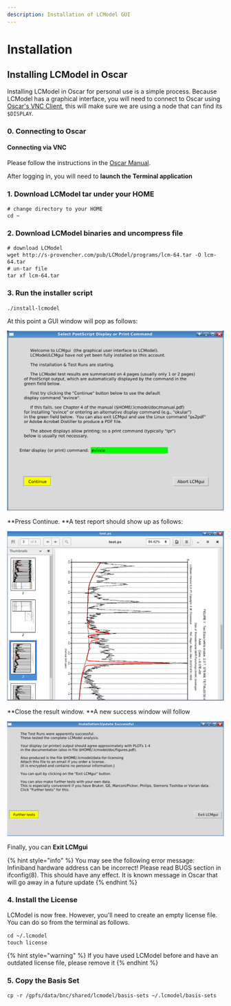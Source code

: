 ```yaml
---
description: Installation of LCModel GUI
---
```


# Installation

## Installing LCModel in Oscar

Installing LCModel in Oscar for personal use is a simple process. Because LCModel has a graphical interface, you will need to connect to Oscar using [Oscar's VNC Client](https://docs.ccv.brown.edu/oscar/connecting-to-oscar/vnc), this will make sure we are using a node that can find its `$DISPLAY`.

### 0. Connecting to Oscar

#### Connecting via VNC

Please follow the instructions in the [Oscar Manual](https://docs.ccv.brown.edu/oscar/connecting-to-oscar/vnc).

After logging in, you will need to **launch the Terminal application**

### 1. Download LCModel tar under your HOME

```
# change directory to your HOME 
cd ~
```

### 2. Download LCModel binaries and uncompress file

```
# download LCModel
wget http://s-provencher.com/pub/LCModel/programs/lcm-64.tar -O lcm-64.tar
# un-tar file
tar xf lcm-64.tar
```

### 3. Run the installer script

```
./install-lcmodel
```

At this point a GUI window will pop as follows:

![LCModel Select PostScript Display or Print Command](<../.gitbook/assets/image (7).png>)

**Press Continue. **A test report should show up as follows:

![LC Model Sample PostScript Result](<../.gitbook/assets/image (6).png>)

**Close the result window. **A new success window will follow

![Confirmation Screen for a Successful LCModel Test](<../.gitbook/assets/image (8).png>)

Finally, you can **Exit LCMgui**

{% hint style="info" %}
You may see the following error message: Infiniband hardware address can be incorrect! Please read BUGS section in ifconfig(8). This should have any effect. It is known message in Oscar that will go away in a future update
{% endhint %}

### **4. Install the License**

LCModel is now free. However, you'll need to create an empty license file. You can do so from the terminal as follows.&#x20;

```
cd ~/.lcmodel
touch license
```

{% hint style="warning" %}
If you have used LCModel before and have an outdated license file, please remove it
{% endhint %}

### 5. Copy the Basis Set

```
cp -r /gpfs/data/bnc/shared/lcmodel/basis-sets ~/.lcmodel/basis-sets
```



